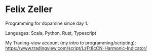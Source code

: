 # Felix Zeller

Programming for dopamine since day 1. 

Languages: Scala, Python, Rust, Typescript


My Trading-view account (my intro to programming/scripting): https://www.tradingview.com/script/LzFt8cCN-Harmonic-Indicator/


